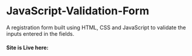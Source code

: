# JavaScript-Validation-Form
A registration form built using HTML, CSS and JavaScript to validate the inputs entered in the fields.
<h4>Site is Live here:</h4>
